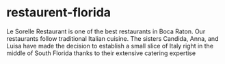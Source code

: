 # restaurent-florida
Le Sorelle Restaurant is one of the best restaurants in Boca Raton. Our restaurants follow traditional Italian cuisine. The sisters Candida, Anna, and Luisa have made the decision to establish a small slice of Italy right in the middle of South Florida thanks to their extensive catering expertise
